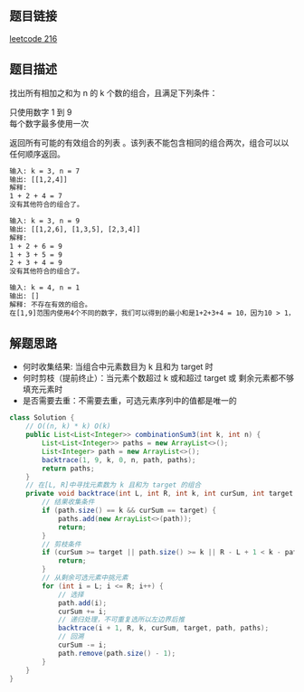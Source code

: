 ## 题目链接

[leetcode 216](https://leetcode.cn/problems/combination-sum-iii/)

## 题目描述

找出所有相加之和为 n 的 k 个数的组合，且满足下列条件：  

只使用数字 1 到 9     
每个数字最多使用一次  

返回所有可能的有效组合的列表 。该列表不能包含相同的组合两次，组合可以以任何顺序返回。


```html
输入: k = 3, n = 7
输出: [[1,2,4]]
解释:
1 + 2 + 4 = 7
没有其他符合的组合了。

输入: k = 3, n = 9
输出: [[1,2,6], [1,3,5], [2,3,4]]
解释:
1 + 2 + 6 = 9
1 + 3 + 5 = 9
2 + 3 + 4 = 9
没有其他符合的组合了。

输入: k = 4, n = 1
输出: []
解释: 不存在有效的组合。
在[1,9]范围内使用4个不同的数字，我们可以得到的最小和是1+2+3+4 = 10，因为10 > 1，没有有效的组合
```

## 解题思路

- 何时收集结果: 当组合中元素数目为 k 且和为 target 时
- 何时剪枝（提前终止）：当元素个数超过 k 或和超过 target 或 剩余元素都不够填充元素时
- 是否需要去重：不需要去重，可选元素序列中的值都是唯一的

```JAVA
class Solution {
    // O((n, k) * k) O(k)
    public List<List<Integer>> combinationSum3(int k, int n) {
        List<List<Integer>> paths = new ArrayList<>();
        List<Integer> path = new ArrayList<>();
        backtrace(1, 9, k, 0, n, path, paths);
        return paths;
    }
    // 在[L, R]中寻找元素数为 k 且和为 target 的组合
    private void backtrace(int L, int R, int k, int curSum, int target, List<Integer> path, List<List<Integer>> paths) {
        // 结果收集条件
        if (path.size() == k && curSum == target) {
            paths.add(new ArrayList<>(path));
            return;
        }
        // 剪枝条件
        if (curSum >= target || path.size() >= k || R - L + 1 < k - path.size()) {
            return;
        }
        // 从剩余可选元素中挑元素
        for (int i = L; i <= R; i++) {
            // 选择
            path.add(i);
            curSum += i;
            // 递归处理，不可重复选所以左边界后推
            backtrace(i + 1, R, k, curSum, target, path, paths);
            // 回溯
            curSum -= i;
            path.remove(path.size() - 1);
        }
    }
}
```



